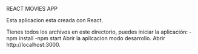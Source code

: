 REACT MOVIES APP

Esta aplicacion esta creada con React.

Tienes todos los archivos en este directorio, puedes iniciar la aplicación: 
-npm install
-npm start
Abrir la aplicacion modo desarrollo. Abrir http://localhost:3000.




